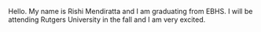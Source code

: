 Hello. My name is Rishi Mendiratta and I am graduating from EBHS. I will be attending Rutgers University in the fall and I am very excited.
